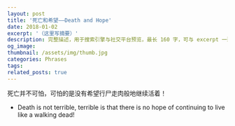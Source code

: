 ```yaml
---
layout: post
title: '死亡和希望——Death and Hope'
date: 2018-01-02
excerpt: '（这里写摘要）'
description: 完整描述，用于搜索引擎与社交平台预览，最长 160 字，可与 excerpt 一致
og_image: 
thumbnail: /assets/img/thumb.jpg
categories: Phrases
tags: 
related_posts: true
---
```


死亡并不可怕，可怕的是没有希望行尸走肉般地继续活着！

- Death is not terrible, terrible is that there is no hope of continuing to live like a walking dead!